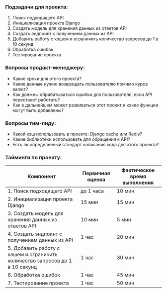### Подзадачи для проекта:

1. Поиск подходящего API
2. Инициализация проекта Django
3. Создать модель для хранения данных из ответов API
4. Создать эндпоинт с получением данных из API
5. Добавить работу с кэшем и ограничить количество запросов до 1 в 10 секунд
6. Обработка ошибок
7. Тестирование проекта


### Вопросы продакт-менеджеру:

- Какие сроки для этого проекта?
- Какие данные нужно возвращать пользователю помимо курса валют?
- Как должны обрабатываться ошибки для пользователя, если API перестанет работать?
- Как в дальнейшем может развиваться этот проект и какие функции могут быть добавлены?


### Вопросы тим-лиду:

- Какой кэш использовать в проекте: Django cache или Redis?
- Какие библиотеки использовать для обращения к API?
- Есть ли определенный стандарт написания кода для этого проекта?


### Тайминги по проекту:

| Компонент | Первичная оценка | Фактическое время выполнения |
| ------ | ------ | ------ |
| 1. Поиск подходящего API | до 1 часа | 10 мин
| 2. Инициализация проекта Django | 15 мин  | 15 мин
| 3. Создать модель для хранения данных из ответов API | 10 мин | 5 мин
| 4. Создать эндпоинт с получением данных из API | 1 час | 20 мин
| 5. Добавить работу с кэшем и ограничить количество запросов до 1 в 10 секунд | 1 час | 30 мин
| 6. Обработка ошибок | 1 час | 45 мин
| 7. Тестирование проекта | 1 час | 50 мин